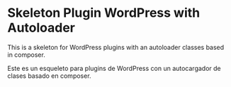 # Skeleton Plugin WordPress with Autoloader

This is a skeleton for WordPress plugins with an autoloader classes based in composer.

Este es un esqueleto para plugins de WordPress con un autocargador de clases basado en composer.